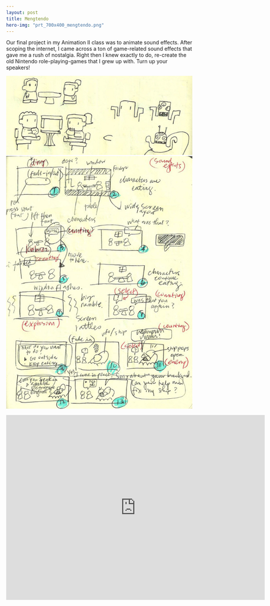 ```yaml
---
layout: post
title: Mengtendo
hero-img: "prt_700x400_mengtendo.png"
---
```

Our final project in my Animation II class was to animate sound effects. After scoping the internet, I came across a ton of game-related sound effects that gave me a rush of nostalgia. Right then I knew exactly to do, re-create the old Nintendo role-playing-games that I grew up with. Turn up your speakers!

![Sketch1](/public/img/mengtendo/strybrd2.jpg)
![Sketch2](/public/img/mengtendo/strybrd.jpg)
<iframe class="video-media" src="http://player.vimeo.com/video/44493670" width="700px" height=500px" frameborder="0" webkitAllowFullScreen mozallowfullscreen allowFullScreen></iframe>
